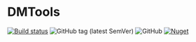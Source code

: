 # DMTools

[![Build status](https://ci.appveyor.com/api/projects/status/02huumx625oq159d/branch/master?svg=true)](https://ci.appveyor.com/project/JDouglasMendes/dmtools/branch/master)
![GitHub tag (latest SemVer)](https://img.shields.io/github/v/tag/JDouglasMendes/DMTools)
![GitHub](https://img.shields.io/github/license/JDouglasMendes/DMTools)
[![Nuget](https://img.shields.io/nuget/v/DMTools)](https://www.nuget.org/packages/DMTools)
